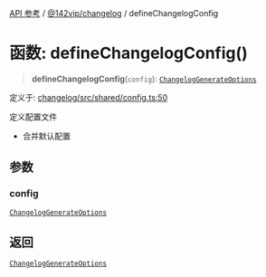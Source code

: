[API 参考](../wiki/Home) / [@142vip/changelog](../wiki/@142vip.changelog) / defineChangelogConfig

# 函数: defineChangelogConfig()

> **defineChangelogConfig**(`config`): [`ChangelogGenerateOptions`](../wiki/@142vip.changelog.%E6%8E%A5%E5%8F%A3.ChangelogGenerateOptions)

定义于: [changelog/src/shared/config.ts:50](https://github.com/142vip/core-x/blob/58a4aca72f73ebc92491a458c9b83754486dc296/packages/changelog/src/shared/config.ts#L50)

定义配置文件

* 合并默认配置

## 参数

### config

[`ChangelogGenerateOptions`](../wiki/@142vip.changelog.%E6%8E%A5%E5%8F%A3.ChangelogGenerateOptions)

## 返回

[`ChangelogGenerateOptions`](../wiki/@142vip.changelog.%E6%8E%A5%E5%8F%A3.ChangelogGenerateOptions)
